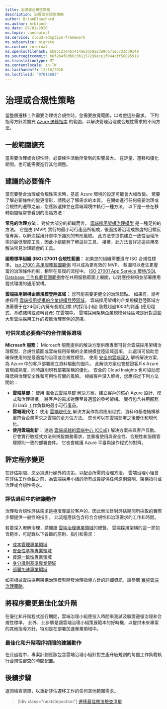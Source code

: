 ```yaml
---
title: 治理或合規性策略
description: 治理或合規性策略
author: BrianBlanchard
ms.author: brblanch
ms.date: 07/01/2020
ms.topic: conceptual
ms.service: cloud-adoption-framework
ms.subservice: migrate
ms.custom: internal
ms.openlocfilehash: bb8b123e4b1414a63d58a23e9ca71e5723b39149
ms.sourcegitcommit: b6f2b4f8db6c3b1157299ece1f044cff56895919
ms.translationtype: MT
ms.contentlocale: zh-TW
ms.lasthandoff: 12/10/2020
ms.locfileid: "97013683"
---
```

# <a name="governance-or-compliance-strategy"></a>治理或合規性策略

當整個遷移工作需要治理或合規性時，您需要放寬範圍，以考慮這些需求。 下列指導方針將擴充 [Azure 遷移指南](../azure-migration-guide/index.md) 的範圍，以解決管理治理或合規性需求的不同方法。

## <a name="general-scope-expansion"></a>一般範圍擴充

當需要治理或合規性時，必要條件活動所受到的影響最大。 在評量、遷移和優化期間，也可能需要進行其他調整。

## <a name="suggested-prerequisites"></a>建議的必要條件

當您要整合治理或合規性需求時，基底 Azure 環境的設定可能會大幅改變。 若要了解必要條件的變更情形，請務必了解需求的本質。 在開始進行任何需要治理或合規性的遷移之前，您應該選擇並在雲端環境中執行一種方法。 以下是一些在移轉期間經常會看到的高階方法：

**常見的治理方法：** 對於大部分的組織而言， [雲端採用架構治理模型](../../govern/guides/index.md) 是一種足夠的方法。 它是由 (MVP) 實行的最小可行產品所組成，後面接著治理成熟度的目標反復專案，以解決採用計畫中所識別的有形風險。 此方法會提供建立一致性治理所需的最低限度工具，因此小組能夠了解這些工具。 接著，此方法會詳述這些用來解決常見治理顧慮的工具。

**國際標準組織 (ISO) 27001 合規性藍圖：** 如果您的組織需要遵守 ISO 合規性標準， [iso 27001 共用服務藍圖範例](/azure/governance/blueprints/samples/iso27001-shared) 可以成為更有效的 MVP。 藍圖可以產生更豐富的治理條件約束，稍早在反復的流程中。 [ISO 27001 App Service 環境/SQL Database 工作負載藍圖範例](/azure/governance/blueprints/samples/iso27001-ase-sql-workload)會在共用服務藍圖上展開，以對應控制項並部署應用程式環境的通用架構。

**雲端採用架構企業規模登陸區域：** 您可能需要更健全的治理起點。 如果有，請考慮採用 [雲端採用架構的企業規模登陸區域](../../ready/enterprise-scale/index.md)。 雲端採用架構的企業規模登陸區域方法著重于在24個月內擁有長期目標 (的採用小組) 裝載超過1000的資產 (應用程式、基礎結構或資料資產) 在雲端中。 雲端採用架構企業規模登陸區域是針對這些大型雲端採用工作的複雜治理案例的選擇。

### <a name="partnership-option-to-complete-prerequisites"></a>可供完成必要條件的合作關係選項

**Microsoft 服務：** Microsoft 服務提供的解決方案供應專案可符合雲端採用架構治理模型、合規性藍圖或雲端採用架構的企業規模登陸區域選項。 此選項可協助您確保使用的是最適當的治理或合規性模型。 使用 [安全的雲端深入](https://download.microsoft.com/download/C/7/C/C7CEA89D-7BDB-4E08-B998-737C13107361/Secure_Cloud_Insights_Datasheet_EN_US.pdf) 解析解決方案，為 Azure 中的客戶部署建立資料驅動的圖片。 此解決方案也會驗證客戶́s Azure 實現成熟度，同時識別現有部署架構的優化。 安全的 Cloud Insights 也可協助您降低與治理安全性和可用性有關的風險。 根據客戶深入解析，您應該從下列方法開始：

- **雲端基礎：** 使用 [混合式雲端基礎](https://download.microsoft.com/download/D/8/7/D872DFD0-1C46-4145-95E4-B5EAB2958B96/Hybrid_Cloud_Foundation_Datasheet_EN_US.pdf) 解決方案，建立客戶的核心 Azure 設計、模式和治理架構。 將客戶的需求對應至最適當的參考架構。 實行包含共用服務和 IaaS 工作負載的最小可行產品。
- **雲端現代化：** 使用 [雲端現代化](https://download.microsoft.com/download/3/7/3/373F90E3-8568-44F3-B096-CD9C1CD28AB7/Cloud_Modernization_Datasheet_EN_US.pdf) 解決方案作為將應用程式、資料和基礎結構移至符合企業需求之雲端的全方位方法。 您也可以在雲端部署之後優化和現代化。
- **使用雲端創新：** 透過 [雲端卓越的雲端中心 (CCoE)](https://download.microsoft.com/download/F/8/B/F8BBE4BD-E5F8-4DFB-82F7-C0A4E17051BB/Cloud_Center_of_Excellence_Datasheet_EN_US.pdf) 解決方案來與客戶互動。 它會實行敏捷式方法來捕捉商務需求，並重複使用與安全性、合規性和服務管理原則一致的部署套件。 它也會維護 Azure 平臺與操作程式的對齊。

## <a name="assess-process-changes"></a>評定程序變更

在評估期間，您必須進行額外的決策，以配合所需的治理方法。 雲端治理小組會在評估工作負載之前，為雲端採用小組的所有成員提供任何原則聲明、架構指引或治理或合規性需求。

### <a name="suggested-action-during-the-assessment-process"></a>評估過程中的建議動作

治理和合規性評估需求是極度專屬於客戶的，因此無法針對評估期間所採取的實際步驟提供一般性的指引。 此流程應該包含符合合規性和治理需求的工作和時間。

若要深入瞭解治理，請閱讀 [雲端治理專業領域](../../govern/governance-disciplines.md)的總覽。 雲端採用架構的這一節包含範本，可記錄以下各節的原則、指引和需求：

- [成本管理專業領域](../../govern/cost-management/template.md)
- [安全性基準專業領域](../../govern/security-baseline/template.md)
- [資源一致性專業領域](../../govern/resource-consistency/template.md)
- [身分識別基準專業領域](../../govern/identity-baseline/template.md)
- [部署加速專業領域](../../govern/deployment-acceleration/template.md)

如需根據雲端採用架構治理模型開發治理指導方針的詳細資訊，請參閱 [實施雲端治理策略](../../govern/corporate-policy.md)。

## <a name="optimize-and-promote-process-changes"></a>將程序變更最佳化並升階

在優化和升階程式進行期間，雲端治理小組應投入時間來測試及驗證遵循治理和合規性標準。 此外，此步驟是讓雲端治理小組策展範本的好時機，以提供未來專案的其他指導方針，特別是在部署加速專業領域中。

### <a name="suggested-action-during-the-optimize-and-promote-process"></a>最佳化和升階程序期間的建議動作

在此過程中，專案計劃應該包含雲端治理小組針對生產升級規劃的每個工作負載執行合規性審查的時間配置。

## <a name="next-steps"></a>後續步驟

返回檢查清單，以重新評估遷移工作的任何其他範圍需求。

> [!div class="nextstepaction"]
> [遷移最佳做法檢查清單](./index.md)
